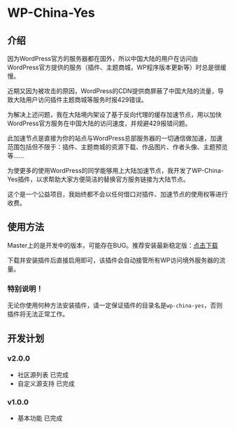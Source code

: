 # WP-China-Yes

## 介绍

因为WordPress官方的服务器都在国外，所以中国大陆的用户在访问由WordPress官方提供的服务（插件、主题商城，WP程序版本更新等）时总是很缓慢。

近期又因为被攻击的原因，WordPress的CDN提供商屏蔽了中国大陆的流量，导致大陆用户访问插件主题商城等服务时报429错误。

为解决上述问题，我在大陆境内架设了基于反向代理的缓存加速节点，用以加快WordPress官方服务在中国大陆的访问速度，并规避429报错问题。

此加速节点是直接为你的站点与WordPress总部服务器的一切通信做加速，加速范围包括但不限于：插件、主题商城的资源下载、作品图片、作者头像、主题预览等……

为使更多的使用WordPress的同学能够用上大陆加速节点，我开发了WP-China-Yes插件，以求帮助大家方便简洁的替换官方服务链接为大陆节点。

这个是一个公益项目，我始终都不会以任何借口对插件、加速节点的使用权等进行收费。

## 使用方法

Master上的是开发中的版本，可能存在BUG。推荐安装最新稳定版：[点击下载](https://github.com/sunxiyuan/wp-china-yes/releases/download/v2.0.0/wp-china-yes.zip)

下载并安装插件后直接启用即可，该插件会自动接管所有WP访问境外服务器的流量。

### 特别说明！
无论你使用何种方法安装插件，请一定保证插件的目录名是`wp-china-yes`，否则插件将无法正常工作。

## 开发计划

### v2.0.0
 - 社区源列表 已完成
 - 自定义源支持 已完成
 
### v1.0.0
 - 基本功能 已完成